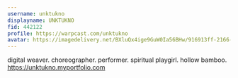 ```yaml
---
username: unktukno
displayname: UNKTUKNO
fid: 442122
profile: https://warpcast.com/unktukno
avatar: https://imagedelivery.net/BXluQx4ige9GuW0Ia56BHw/916913ff-2166-4fa0-62bc-d15725d3bc00/original
---
```

digital weaver. choreographer. performer. spiritual playgirl. hollow bamboo.   
                                               https://unktukno.myportfolio.com  
